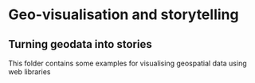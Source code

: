 # Geo-visualisation and storytelling 
## Turning geodata into stories

This folder contains some examples for visualising geospatial data using web libraries 